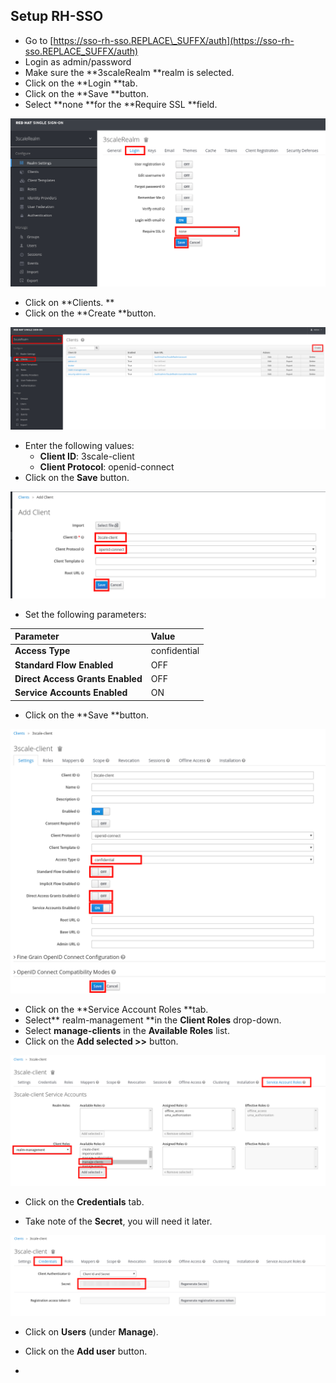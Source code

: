 ## Setup RH-SSO

* Go to [https://sso-rh-sso.REPLACE\_SUFFX/auth](https://sso-rh-sso.REPLACE_SUFFX/auth)
* Login as admin/password
* Make sure the **3scaleRealm **realm is selected.
* Click on the **Login **tab.
* Click on the **Save **button.
* Select **none **for the **Require SSL **field.

![](/assets/sso-setupRealm.png)

* Click on **Clients. **
* Click on the **Create **button.

![](/assets/ssosetup-CreateClient.png)

* Enter the following values:
  * **Client ID**: 3scale-client
  * **Client Protocol**: openid-connect
* Click on the **Save** button.

![](/assets/sso-setup-Client2.png)

* Set the following parameters:

| Parameter | Value |
| :--- | :--- |
| **Access Type** | confidential |
| **Standard Flow Enabled** | OFF |
| **Direct Access Grants Enabled** | OFF |
| **Service Accounts Enabled** | ON |

* Click on the **Save **button.

![](/assets/sso-setup3scaleclient.png)

* Click on the **Service Account Roles **tab.
* Select** realm-management **in the **Client Roles** drop-down.
* Select **manage-clients** in the **Available Roles** list.
* Click on the **Add selected &gt;&gt;** button.

![](/assets/sso-setup-configure3scaleClient.png)

* Click on the **Credentials** tab.

* Take note of the **Secret**, you will need it later.

![](/assets/sso-setup-3scaleclient-secret.png)

* Click on **Users** \(under **Manage**\).

* Click on the **Add user** button.

* 


